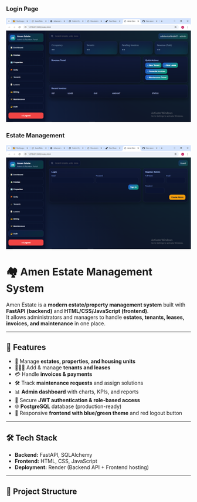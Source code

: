 
### Login Page
![Login Screenshot](images/estate1.PNG)

### Estate Management
![Estate Screenshot](images/estate2.PNG)



# 🏘️ Amen Estate Management System  

Amen Estate is a **modern estate/property management system** built with **FastAPI (backend)** and **HTML/CSS/JavaScript (frontend)**.  
It allows administrators and managers to handle **estates, tenants, leases, invoices, and maintenance** in one place.  

---

## 🚀 Features  
- 🏡 Manage **estates, properties, and housing units**  
- 👨‍👩‍👧 Add & manage **tenants and leases**  
- 💳 Handle **invoices & payments**  
- 🛠️ Track **maintenance requests** and assign solutions  
- 📊 **Admin dashboard** with charts, KPIs, and reports  
- 🔑 Secure **JWT authentication & role-based access**  
- 🌐 **PostgreSQL** database (production-ready)  
- 🎨 Responsive **frontend with blue/green theme** and red logout button  

---

## 🛠️ Tech Stack  
- **Backend:** FastAPI, SQLAlchemy
- **Frontend:** HTML, CSS, JavaScript  
- **Deployment:** Render (Backend API + Frontend hosting)  

---

## 📂 Project Structure  
